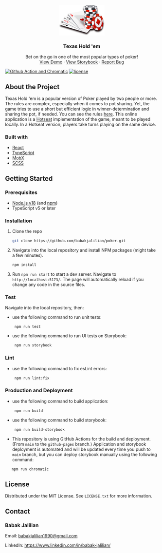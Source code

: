 <div id="top"></div>

<br />
<div align="center">
  <a href="https://github.com/babakjalilian/poker">
    <img src="src/textures/card_image.png" alt="Logo" width="150" height="100">
  </a>

  <h3 align="center">Texas Hold 'em</h3>

  <p align="center">
    Bet on the go in one of the most popular types of poker!
    <br />
    <a href="https://babakjalilian.github.io/poker/">View Demo</a>
    ·
    <a href="https://64490d38c9d380ea6fbfb8a6-azzsuefimx.chromatic.com/">View Storybook</a>
    ·
    <a href="https://github.com/babakjalilian/poker/issues">Report Bug</a>
  </p>
</div>

[![Github Action and Chromatic](https://github.com/babakjalilian/poker/actions/workflows/ci.yml/badge.svg)](https://github.com/babakjalilian/poker/actions/workflows/ci.yml)
[![license](http://img.shields.io/badge/license-MIT-brightgreen.svg?style=flat)](LICENSE)

## About the Project

Texas Hold \'em is a popular version of Poker played by two people or more. The rules are complex, especially when it comes to pot sharing. Yet, the game tries to use a short but efficient logic in winner-determination and sharing the pot, if needed. You can see the rules [here](https://en.wikipedia.org/wiki/Texas_hold_'em#Rules "Texas Hold 'em rules").
This online application is a [Hotseat](https://en.wikipedia.org/wiki/Hotseat_%28multiplayer_mode%29 'Hotseat') implementation of the game, meant to be played locally. In a Hotseat version, players take turns playing on the same device.

### Built with

- [React](https://reactjs.org/)
- [TypeScript](https://typescriptlang.org/)
- [MobX](https://mobx.js.org/README.html 'MobX')
- [SCSS](https://sass-lang.com/ 'SCSS')

## Getting Started

### Prerequisites

- [Node.js v18](https://nodejs.org/en/download/) (and [npm](https://www.npmjs.com/))
- TypeScript v5 or later

### Installation

1. Clone the repo
   ```sh
   git clone https://github.com/babakjalilian/poker.git
   ```
2. Navigate into the local repository and install NPM packages (might take a few minutes).

   ```sh
   npm install
   ```

3. Run `npm run start` to start a dev server. Navigate to `http://localhost:5173/`. The page will automatically reload if you change any code in the source files.

### Test

Navigate into the local repository, then:

- use the following command to run unit tests:
  ```
   npm run test
  ```
- use the following command to run UI tests on Storybook:
  ```sh
   npm run storybook
  ```

### Lint

- use the following command to fix esLint errors:
  ```sh
   npm run lint:fix
  ```

### Production and Deployment

- use the following command to build application:
  ```sh
   npm run build
  ```
- use the following command to build storybook:
  ```sh
   npm run build-storybook
  ```
- This repository is using GitHub Actions for the build and deployment.
  (From `main` to the `github-pages` branch.)
  Application and storybook deployment is automated and will be updated every time you push to ` main` branch, but you can deploy storybook manually using the following command:

```sh
   npm run chromatic
```

## License

Distributed under the MIT License. See `LICENSE.txt` for more information.

## Contact

### Babak Jalilian

Email: babakjalilian1990@gmail.com

LinkedIn: https://www.linkedin.com/in/babak-jalilian/
